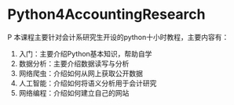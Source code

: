 # Python4AccountingResearch
P
本课程主要针对会计系研究生开设的python十小时教程，主要内容有：

1. 入门：主要介绍Python基本知识，帮助自学
2. 数据分析：主要介绍数据读写与分析
3. 网络爬虫：介绍如何从网上获取公开数据
4. 人工智能：介绍如何将语义分析用于会计研究
5. 网络编程：介绍如何建立自己的网站
